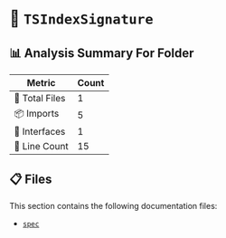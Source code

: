 # 📁 `TSIndexSignature`

## 📊 Analysis Summary For Folder

| Metric | Count |
|--------|-------|
| 📁 Total Files | 1 |
| 📦 Imports | 5 |
| 📐 Interfaces | 1 |
| 🔢 Line Count | 15 |


## 📋 Files

This section contains the following documentation files:

- [`spec`](./spec.md)